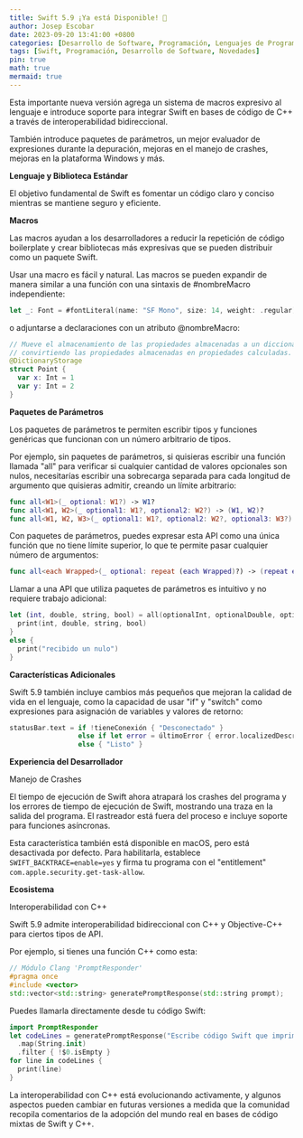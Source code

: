 ```yaml
---
title: Swift 5.9 ¡Ya está Disponible! 🎉
author: Josep Escobar
date: 2023-09-20 13:41:00 +0800
categories: [Desarrollo de Software, Programación, Lenguajes de Programación]
tags: [Swift, Programación, Desarrollo de Software, Novedades]
pin: true
math: true
mermaid: true
---
```


Esta importante nueva versión agrega un sistema de macros expresivo al lenguaje e introduce soporte para integrar Swift en bases de código de C++ a través de interoperabilidad bidireccional.

También introduce paquetes de parámetros, un mejor evaluador de expresiones durante la depuración, mejoras en el manejo de crashes, mejoras en la plataforma Windows y más.

**Lenguaje y Biblioteca Estándar**

El objetivo fundamental de Swift es fomentar un código claro y conciso mientras se mantiene seguro y eficiente.

**Macros**

Las macros ayudan a los desarrolladores a reducir la repetición de código boilerplate y crear bibliotecas más expresivas que se pueden distribuir como un paquete Swift.

Usar una macro es fácil y natural. Las macros se pueden expandir de manera similar a una función con una sintaxis de #nombreMacro independiente:

```swift
let _: Font = #fontLiteral(name: "SF Mono", size: 14, weight: .regular)
```

o adjuntarse a declaraciones con un atributo @nombreMacro:

```swift
// Mueve el almacenamiento de las propiedades almacenadas a un diccionario,
// convirtiendo las propiedades almacenadas en propiedades calculadas.
@DictionaryStorage
struct Point {
  var x: Int = 1
  var y: Int = 2
}
```

**Paquetes de Parámetros**

Los paquetes de parámetros te permiten escribir tipos y funciones genéricas que funcionan con un número arbitrario de tipos.

Por ejemplo, sin paquetes de parámetros, si quisieras escribir una función llamada "all" para verificar si cualquier cantidad de valores opcionales son nulos, necesitarías escribir una sobrecarga separada para cada longitud de argumento que quisieras admitir, creando un límite arbitrario:

```swift
func all<W1>(_ optional: W1?) -> W1?
func all<W1, W2>(_ optional1: W1?, optional2: W2?) -> (W1, W2)?
func all<W1, W2, W3>(_ optional1: W1?, optional2: W2?, optional3: W3?) -> (W1, W2, W2)?
```

Con paquetes de parámetros, puedes expresar esta API como una única función que no tiene límite superior, lo que te permite pasar cualquier número de argumentos:

```swift
func all<each Wrapped>(_ optional: repeat (each Wrapped)?) -> (repeat each Wrapped)?
```

Llamar a una API que utiliza paquetes de parámetros es intuitivo y no requiere trabajo adicional:

```swift
let (int, double, string, bool) = all(optionalInt, optionalDouble, optionalString, optionalBool) {
  print(int, double, string, bool)
}
else {
  print("recibido un nulo")
}
```

**Características Adicionales**

Swift 5.9 también incluye cambios más pequeños que mejoran la calidad de vida en el lenguaje, como la capacidad de usar "if" y "switch" como expresiones para asignación de variables y valores de retorno:

```swift
statusBar.text = if !tieneConexión { "Desconectado" }
                 else if let error = últimoError { error.localizedDescription }
                 else { "Listo" }
```

**Experiencia del Desarrollador**

Manejo de Crashes

El tiempo de ejecución de Swift ahora atrapará los crashes del programa y los errores de tiempo de ejecución de Swift, mostrando una traza en la salida del programa. El rastreador está fuera del proceso e incluye soporte para funciones asíncronas.

Esta característica también está disponible en macOS, pero está desactivada por defecto. Para habilitarla, establece `SWIFT_BACKTRACE=enable=yes` y firma tu programa con el "entitlement" `com.apple.security.get-task-allow`.

**Ecosistema**

Interoperabilidad con C++

Swift 5.9 admite interoperabilidad bidireccional con C++ y Objective-C++ para ciertos tipos de API.

Por ejemplo, si tienes una función C++ como esta:

```cpp
// Módulo Clang 'PromptResponder'
#pragma once
#include <vector>
std::vector<std::string> generatePromptResponse(std::string prompt);
```

Puedes llamarla directamente desde tu código Swift:

```swift
import PromptResponder
let codeLines = generatePromptResponse("Escribe código Swift que imprima hola mundo")
  .map(String.init)
  .filter { !$0.isEmpty }
for line in codeLines {
  print(line)
}
```

La interoperabilidad con C++ está evolucionando activamente, y algunos aspectos pueden cambiar en futuras versiones a medida que la comunidad recopila comentarios de la adopción del mundo real en bases de código mixtas de Swift y C++.
